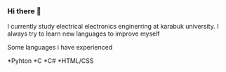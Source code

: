 ### Hi there 👋
I currently study electrical electronics enginerring at karabuk university. I always try to learn new languages to improve myself 

Some languages i have experienced

*Pyhton 
*C
*C#
*HTML/CSS


